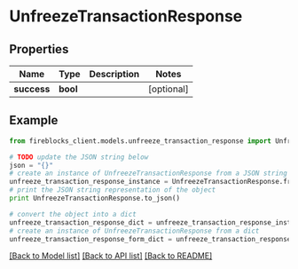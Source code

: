 # UnfreezeTransactionResponse


## Properties

Name | Type | Description | Notes
------------ | ------------- | ------------- | -------------
**success** | **bool** |  | [optional] 

## Example

```python
from fireblocks_client.models.unfreeze_transaction_response import UnfreezeTransactionResponse

# TODO update the JSON string below
json = "{}"
# create an instance of UnfreezeTransactionResponse from a JSON string
unfreeze_transaction_response_instance = UnfreezeTransactionResponse.from_json(json)
# print the JSON string representation of the object
print UnfreezeTransactionResponse.to_json()

# convert the object into a dict
unfreeze_transaction_response_dict = unfreeze_transaction_response_instance.to_dict()
# create an instance of UnfreezeTransactionResponse from a dict
unfreeze_transaction_response_form_dict = unfreeze_transaction_response.from_dict(unfreeze_transaction_response_dict)
```
[[Back to Model list]](../README.md#documentation-for-models) [[Back to API list]](../README.md#documentation-for-api-endpoints) [[Back to README]](../README.md)


